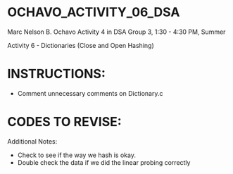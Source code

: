 # OCHAVO_ACTIVITY_06_DSA

Marc Nelson B. Ochavo Activity 4 in DSA Group 3, 1:30 - 4:30 PM, Summer

Activity 6 - Dictionaries (Close and Open Hashing)

# INSTRUCTIONS:
- Comment unnecessary comments on Dictionary.c

# CODES TO REVISE:


Additional Notes: 
- Check to see if the way we hash is okay.
- Double check the data if we did the linear probing correctly